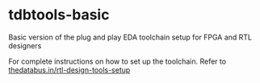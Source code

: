 # tdbtools-basic
Basic version of the plug and play EDA toolchain setup for FPGA and RTL designers

For complete instructions on how to set up the toolchain.
Refer to [thedatabus.in/rtl-design-tools-setup](thedatabus.in/rtl-design-tools-setup)
